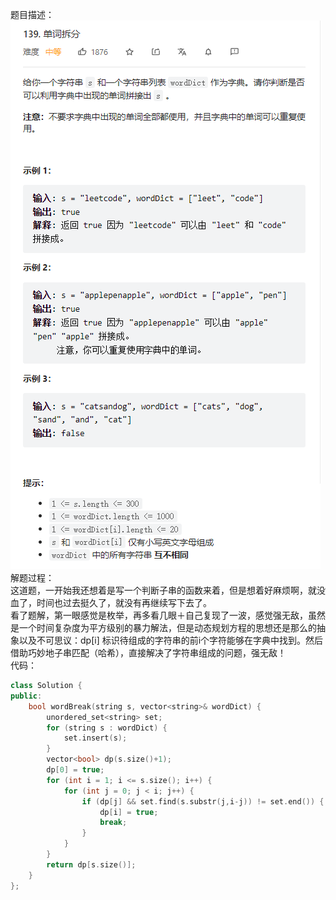 题目描述：  
![image](/algorithmn/dynamic_programming/image/image17.png)  
解题过程：  
这道题，一开始我还想着是写一个判断子串的函数来着，但是想着好麻烦啊，就没血了，时间也过去挺久了，就没有再继续写下去了。  
看了题解，第一眼感觉是枚举，再多看几眼＋自己复现了一波，感觉强无敌，虽然是一个时间复杂度为平方级别的暴力解法，但是动态规划方程的思想还是那么的抽象以及不可思议：dp[i] 标识待组成的字符串的前i个字符能够在字典中找到。然后借助巧妙地子串匹配（哈希），直接解决了字符串组成的问题，强无敌！  
代码：  
```cpp
class Solution {
public:
    bool wordBreak(string s, vector<string>& wordDict) {
        unordered_set<string> set;
        for (string s : wordDict) {
            set.insert(s);
        }
        vector<bool> dp(s.size()+1);
        dp[0] = true;
        for (int i = 1; i <= s.size(); i++) {
            for (int j = 0; j < i; j++) {
                if (dp[j] && set.find(s.substr(j,i-j)) != set.end()) {
                    dp[i] = true;
                    break;
                }
            }
        }
        return dp[s.size()];
    }
};
```